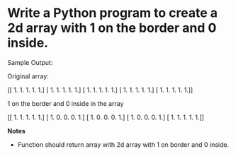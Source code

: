 # Write a Python program to create a 2d array with 1 on the border and 0 inside.

Sample Output:

Original array:

[[ 1.  1.  1.  1.  1.]
 [ 1.  1.  1.  1.  1.]
 [ 1.  1.  1.  1.  1.]
 [ 1.  1.  1.  1.  1.]
 [ 1.  1.  1.  1.  1.]]

1 on the border and 0 inside in the array

[[ 1.  1.  1.  1.  1.]
 [ 1.  0.  0.  0.  1.]
 [ 1.  0.  0.  0.  1.]
 [ 1.  0.  0.  0.  1.]
 [ 1.  1.  1.  1.  1.]]


**Notes**
* Function should return array with 2d array with 1 on border and 0 inside.